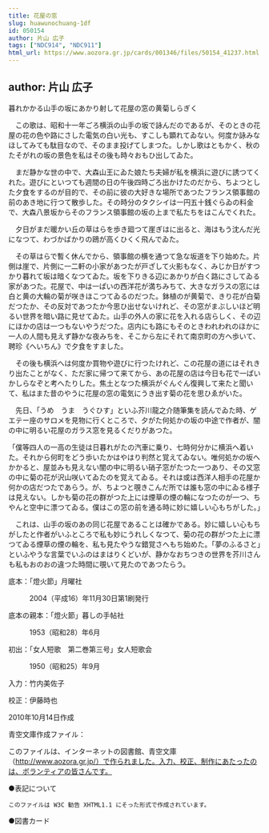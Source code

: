 ```yaml
---
title: 花屋の窓
slug: huawunochuang-1df
id: 050154
author: 片山 広子
tags: ["NDC914", "NDC911"]
html_url: https://www.aozora.gr.jp/cards/001346/files/50154_41237.html
---
```


## author: 片山 広子

暮れかかる山手の坂にあかり射して花屋の窓の黄菊しらぎく



　この歌は、昭和十一年ごろ横浜の山手の坂で詠んだのであるが、そのときの花屋の花の色や路にさした電気の白い光も、すこしも顕れてゐない。何度か詠みなほしてみても駄目なので、そのまま投げてしまつた。しかし歌はともかく、秋のたそがれの坂の景色を私はその後も時々おもひ出してゐた。

　まだ静かな世の中で、大森山王にゐた娘たち夫婦が私を横浜に遊びに誘つてくれた。遊びにといつても週間の日の午後四時ごろ出かけたのだから、ちよつとした夕食をするのが目的で、その前に彼の大好きな場所であつたフランス領事館の前のあき地に行つて散歩した。その時分のタクシイは一円五十銭ぐらゐの料金で、大森八景坂からそのフランス領事館の坂の上まで私たちをはこんでくれた。

　夕日がまだ暖かい丘の草はらを歩き廻つて崖ぎはに出ると、海はもう沈んだ光になつて、わづかばかりの鴎が高くひくく飛んでゐた。

　その草はらで暫く休んでから、領事館の横を通つて急な坂道を下り始めた。片側は崖で、片側に一二軒の小家があつたが戸ざして火影もなく、みじか日がすつかり暮れて坂は暗くなつてゐた。坂を下りきる辺にあかりが白く路にさしてゐる家があつた。花屋で、中は一ぱいの西洋花が満ちみちて、大きなガラスの窓には白と黄の大輪の菊が咲きほこつてゐるのだつた。鉢植のが黄菊で、きり花が白菊だつたか、その反対であつたか今思ひ出せないけれど、その窓がまぶしいほど明るい世界を暗い路に見せてゐた。山手の外人の家に花を入れる店らしく、その辺にほかの店は一つもないやうだつた。店内にも路にもそのときわれわれのほかに一人の人間も見えず静かな夜みちを、そこから左にそれて南京町の方へ歩いて、聘珍《へいちん》で夕食をすました。

　その後も横浜へは何度か買物や遊びに行つたけれど、この花屋の道にはそれきり出たことがなく、ただ家に帰つて来てから、あの花屋の店は今日も花で一ぱいかしらなぞと考へたりした。焦土となつた横浜がぐんぐん復興して来たと聞いて、私はまた昔のやうに花屋の窓の電気にうき出す菊の花を思ひゑがいた。

　先日、「うめ　うま　うぐひす」といふ芥川龍之介随筆集を読んでゐた時、ゲエテー座のサロメを見物に行くところで、夕がた何処かの坂の中途で作者が、闇の中に明るい花屋のガラス窓を見るくだりがあつた。


「僕等四人の一高の生徒は日暮れがたの汽車に乗り、七時何分かに横浜へ着いた。それから何町をどう歩いたかはやはり判然と覚えてゐない。唯何処かの坂へかかると、屋並みも見えない闇の中に明るい硝子窓がたつた一つあり、その又窓の中に菊の花が沢山咲いてゐたのを覚えてゐる。それは或は西洋人相手の花屋か何かの店だつたであらう。が、ちよつと覗きこんだ所では誰も窓の中にゐる様子は見えない。しかも菊の花の群がつた上には煙草の煙の輪になつたのが一つ、ちやんと空中に漂つてゐる。僕はこの窓の前を通る時に妙に嬉しい心もちがした。」



　これは、山手の坂のあの同じ花屋であることは確かである。妙に嬉しい心もちがしたと作者がいふところで私も妙にうれしくなつて、菊の花の群がつた上に漂つてゐる煙草の煙の輪を、私も見たやうな錯覚さへもち始めた。「夢のふるさと」といふやうな言葉でいふのはまはりくどいが、静かなおちつきの世界を芥川さんも私もおのおの違つた時間に覗いて見たのであつたらう。













底本：「燈火節」月曜社

　　　2004（平成16）年11月30日第1刷発行

底本の親本：「燈火節」暮しの手帖社

　　　1953（昭和28）年6月

初出：「女人短歌　第二巻第三号」女人短歌会

　　　1950（昭和25）年9月

入力：竹内美佐子

校正：伊藤時也

2010年10月14日作成

青空文庫作成ファイル：

このファイルは、インターネットの図書館、青空文庫（http://www.aozora.gr.jp/）で作られました。入力、校正、制作にあたったのは、ボランティアの皆さんです。











●表記について


	このファイルは W3C 勧告 XHTML1.1 にそった形式で作成されています。







●図書カード